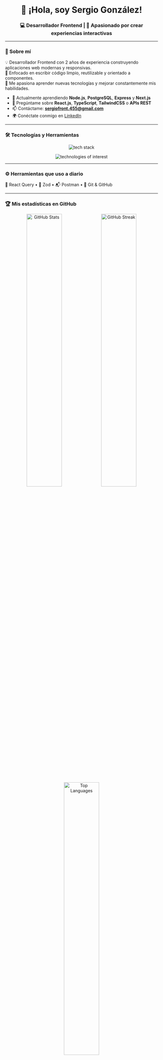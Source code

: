 <!-- Encabezado animado -->
<h1 align="center">👋 ¡Hola, soy <strong>Sergio González</strong>!</h1>
<h3 align="center">💻 Desarrollador Frontend | 🚀 Apasionado por crear experiencias interactivas</h3>

---

### 🌟 Sobre mí  
💡 Desarrollador Frontend con 2 años de experiencia construyendo aplicaciones web modernas y responsivas.  
🧠 Enfocado en escribir código limpio, reutilizable y orientado a componentes.  
🎯 Me apasiona aprender nuevas tecnologías y mejorar constantemente mis habilidades.  

- 🌱 Actualmente aprendiendo **Node.js**, **PostgreSQL**, **Express** y **Next.js**  
- 💬 Pregúntame sobre **React.js**, **TypeScript**, **TailwindCSS** o **APIs REST**  
- 📫 Contáctame: **sergiofront.455@gmail.com**  
- 🌍 Conéctate conmigo en [LinkedIn](https://linkedin.com/in/sergiogonzalez3144)

---

### 🛠️ Tecnologías y Herramientas

<p align="center">
  <img src="https://skillicons.dev/icons?i=html,css,js,ts,react,tailwind,sass,git,postman,vscode&theme=dark" alt="tech stack" />
</p>

<p align="center">
  <img src="https://skillicons.dev/icons?i=nodejs,express,postgres,nextjs,figma&theme=dark" alt="technologies of interest" />
</p>

---

### ⚙️ Herramientas que uso a diario  
🧩 React Query • 🧮 Zod • 📬 Postman • 🧭 Git & GitHub  

---

### 🏆 Mis estadísticas en GitHub

<div align="center">

<img src="https://github-readme-stats.vercel.app/api?username=sergio3144&show_icons=true&theme=tokyonight" alt="GitHub Stats" width="48%" />
<img src="https://github-readme-streak-stats.herokuapp.com?user=sergio3144&theme=tokyonight&hide_border=true" alt="GitHub Streak" width="48%" />

<img src="https://github-readme-stats.vercel.app/api/top-langs/?username=sergio3144&layout=compact&theme=tokyonight" alt="Top Languages" width="48%" />

</div>

---

### 🏅 Trofeos

<p align="center">
  <img src="https://github-profile-trophy.vercel.app/?username=sergio3144&theme=onedark&no-frame=true&margin-w=10" alt="trophies"/>
</p>

---

### 🌐 Conéctate conmigo

<p align="center">
  <a href="https://linkedin.com/in/sergiogonzalez3144" target="_blank">
    <img src="https://skillicons.dev/icons?i=linkedin" height="40" />
  </a>
  <a href="https://instagram.com/sergio_gonzalez556" target="_blank">
    <img src="https://skillicons.dev/icons?i=instagram" height="40" />
  </a>
  <a href="mailto:sergiofront.455@gmail.com">
    <img src="https://cdn.jsdelivr.net/gh/devicons/devicon/icons/google/google-original.svg" height="40" />
  </a>
</p>

---

<p align="center">
  <img src="https://komarev.com/ghpvc/?username=sergio3144&label=Visitas%20al%20perfil&color=blueviolet&style=flat" alt="profile views"/>
</p>

---

✨ *“El código limpio es poesía que la máquina entiende y los humanos disfrutan.”*  
